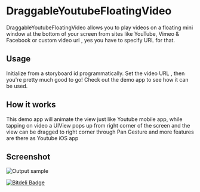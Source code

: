 # DraggableYoutubeFloatingVideo

DraggableYoutubeFloatingVideo allows you to play videos on a floating mini window at the bottom of your screen from sites like YouTube, Vimeo & Facebook or custom video url , yes you have to specify URL for that. 

Usage
-----
Initialize from a storyboard id  programmatically. Set the video URL , then you're pretty much good to go! Check out the demo app to see how it can be used.


How it works
------------
This demo app will animate the view just like Youtube mobile app, while tapping on video a UIView pops up from right corner of the screen and the view can be dragged to  right corner through Pan Gesture and more features are there as Youtube iOS app 

Screenshot
------------

 ![Output sample](https://github.com/vizllx/DraggableYoutubeFloatingVideo/raw/master/Screenshot.gif)


[![Bitdeli Badge](https://d2weczhvl823v0.cloudfront.net/vizllx/draggableyoutubefloatingvideo/trend.png)](https://bitdeli.com/free "Bitdeli Badge")

